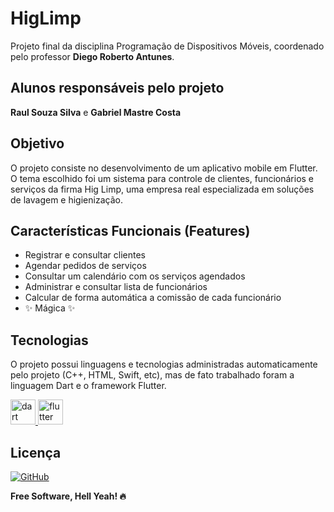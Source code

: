 # HigLimp

Projeto final da disciplina Programação de Dispositivos Móveis, coordenado pelo professor **Diego Roberto Antunes**.

## Alunos responsáveis pelo projeto

**Raul Souza Silva** e **Gabriel Mastre Costa**

## Objetivo

O projeto consiste no desenvolvimento de um aplicativo mobile em Flutter. O tema escolhido foi um sistema para controle de clientes, funcionários e serviços da firma Hig Limp, uma empresa real especializada em soluções de lavagem e higienização.

## Características Funcionais (Features)

- Registrar e consultar clientes
- Agendar pedidos de serviços
- Consultar um calendário com os serviços agendados
- Administrar e consultar lista de funcionários
- Calcular de forma automática a comissão de cada funcionário
- ✨ Mágica ✨

## Tecnologias

O projeto possui linguagens e tecnologias administradas automaticamente pelo projeto (C++, HTML, Swift, etc), mas de fato trabalhado foram a linguagem Dart e o framework Flutter.

<p align="left"> <a href="https://dart.dev" target="_blank" rel="noreferrer"> <img src="https://www.vectorlogo.zone/logos/dartlang/dartlang-icon.svg" alt="dart" width="40" height="40"/> </a> <a href="https://flutter.dev" target="_blank" rel="noreferrer"> <img src="https://www.vectorlogo.zone/logos/flutterio/flutterio-icon.svg" alt="flutter" width="40" height="40"/> </a> </p>

## Licença

[![GitHub](https://img.shields.io/github/license/lilrau/HigLimp)](<[MIT](https://choosealicense.com/licenses/mit/)>)

**Free Software, Hell Yeah! 🔥**
